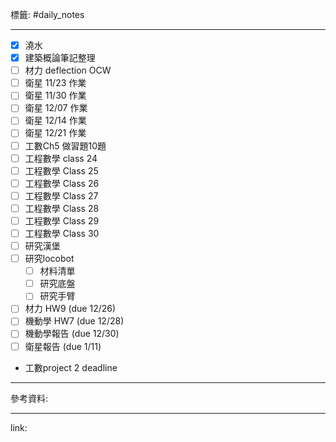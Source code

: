 標籤: #daily_notes 

---

- [x] 澆水
- [x] 建築概論筆記整理
- [ ] 材力 deflection OCW
- [ ] 衛星 11/23 作業
- [ ] 衛星 11/30 作業
- [ ] 衛星 12/07 作業
- [ ] 衛星 12/14 作業
- [ ] 衛星 12/21 作業
- [ ] 工數Ch5 做習題10題
- [ ] 工程數學 class 24
- [ ] 工程數學 Class 25
- [ ] 工程數學 Class 26
- [ ] 工程數學 Class 27
- [ ] 工程數學 Class 28
- [ ] 工程數學 Class 29
- [ ] 工程數學 Class 30
- [ ] 研究漢堡
- [ ] 研究locobot
	- [ ] 材料清單
	- [ ] 研究底盤
	- [ ] 研究手臂
- [ ] 材力 HW9 (due 12/26)
- [ ] 機動學 HW7 (due 12/28)
- [ ] 機動學報告 (due 12/30)
- [ ] 衛星報告 (due 1/11)
- 工數project 2 deadline

---

參考資料:



---

link:

